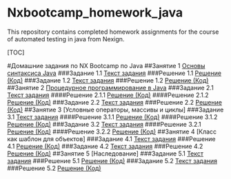 # Nxbootcamp_homework_java
This repository contains completed homework assignments for the course of automated testing in java from Nexign.

[TOC]

#Домашние задания по NX Bootcamp по Java
##Занятие 1 [Основы синтаксиса Java](https://github.com/Sobol-EV/Nxbootcamp_homework_java/tree/main/src/main/java/nx/bootcamp/homework1)
###Задание 1.1 [Текст задания](https://github.com/Sobol-EV/Nxbootcamp_homework_java/blob/main/src/main/java/nx/bootcamp/homework1/Homework1_1.md)
###Решение 1.1 [Решение (Код)](https://github.com/Sobol-EV/Nxbootcamp_homework_java/blob/main/src/main/java/nx/bootcamp/homework1/Homework1_1.java)
###Задание 1.2 [Текст задания](https://github.com/Sobol-EV/Nxbootcamp_homework_java/blob/main/src/main/java/nx/bootcamp/homework1/Homework1_2.md)
###Решение 1.2 [Решение (Код)](https://github.com/Sobol-EV/Nxbootcamp_homework_java/blob/main/src/main/java/nx/bootcamp/homework1/Homework1_2.java)
##Занятие 2 [Процедурное программирование в Java](https://github.com/Sobol-EV/Nxbootcamp_homework_java/tree/main/src/main/java/nx/bootcamp/homework2)
###Задание 2.1 [Текст задания](https://github.com/Sobol-EV/Nxbootcamp_homework_java/blob/main/src/main/java/nx/bootcamp/homework2/Homework2_1.md)
####Решение 2.1.1 [Решение (Код)](https://github.com/Sobol-EV/Nxbootcamp_homework_java/blob/main/src/main/java/nx/bootcamp/homework2/Homework2_1_1.java)
####Решение 2.1.2 [Решение (Код)](https://github.com/Sobol-EV/Nxbootcamp_homework_java/blob/main/src/main/java/nx/bootcamp/homework2/Homework2_1_2.java)
###Задание 2.2 [Текст задания](https://github.com/Sobol-EV/Nxbootcamp_homework_java/blob/main/src/main/java/nx/bootcamp/homework2/Homework2_2.md)
###Решение 2.2 [Решение (Код)](https://github.com/Sobol-EV/Nxbootcamp_homework_java/blob/main/src/main/java/nx/bootcamp/homework2/Homework2_2.java)
##Занятие 3 [Условные операторы, массивы и циклы]
###Задание 3.1 [Текст задания](https://github.com/Sobol-EV/Nxbootcamp_homework_java/blob/main/src/main/java/nx/bootcamp/homework3/Homework3_1.md)
####Решение 3.1.1 [Решение (Код)](https://github.com/Sobol-EV/Nxbootcamp_homework_java/blob/main/src/main/java/nx/bootcamp/homework3/Homework3_1_1.java)
####Решение 3.1.2 [Решение (Код)](https://github.com/Sobol-EV/Nxbootcamp_homework_java/blob/main/src/main/java/nx/bootcamp/homework3/Homework3_1_2.java)
###Задание 3.2 [Текст задания](https://github.com/Sobol-EV/Nxbootcamp_homework_java/blob/main/src/main/java/nx/bootcamp/homework3/Homework3_2.md)
####Решение 3.2.1 [Решение (Код)](https://github.com/Sobol-EV/Nxbootcamp_homework_java/blob/main/src/main/java/nx/bootcamp/homework3/Homework3_2_1.java)
####Решение 3.2.2 [Решение (Код)](https://github.com/Sobol-EV/Nxbootcamp_homework_java/blob/main/src/main/java/nx/bootcamp/homework3/Homework3_2_2.java)
##Занятие 4 [Класс как шаблон для объектов]
###Задание 4.1 [Текст задания](https://github.com/Sobol-EV/Nxbootcamp_homework_java/blob/main/src/main/java/nx/bootcamp/homework4_1/Homework4_1.md)
###Решение 4.1 [Решение (Код)](https://github.com/Sobol-EV/Nxbootcamp_homework_java/tree/main/src/main/java/nx/bootcamp/homework4_1)
###Задание 4.2 [Текст задания](https://github.com/Sobol-EV/Nxbootcamp_homework_java/blob/main/src/main/java/nx/bootcamp/homework4_2/Homework4_2.md)
###Решение 4.2 [Решение (Код)](https://github.com/Sobol-EV/Nxbootcamp_homework_java/tree/main/src/main/java/nx/bootcamp/homework4_2)
##Занятие 5 [Наследование]
###Задание 5.1 [Текст задания](https://github.com/Sobol-EV/Nxbootcamp_homework_java/blob/main/src/main/java/nx/bootcamp/homework5_1/Homework5_1.md)
###Решение 5.1 [Решение (Код)](https://github.com/Sobol-EV/Nxbootcamp_homework_java/tree/main/src/main/java/nx/bootcamp/homework5_1)
###Задание 5.2 [Текст задания](https://github.com/Sobol-EV/Nxbootcamp_homework_java/blob/main/src/main/java/nx/bootcamp/homework5_2/Homework5_2.md)
###Решение 5.2 [Решение (Код)](https://github.com/Sobol-EV/Nxbootcamp_homework_java/tree/main/src/main/java/nx/bootcamp/homework5_2)
